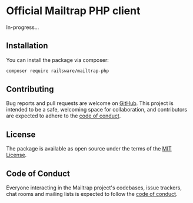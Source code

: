 Official Mailtrap PHP client
===============

In-progress...

## Installation
You can install the package via composer:
```bash
composer require railsware/mailtrap-php
```



## Contributing

Bug reports and pull requests are welcome on [GitHub](https://github.com/railsware/mailtrap-php). This project is intended to be a safe, welcoming space for collaboration, and contributors are expected to adhere to the [code of conduct](CODE_OF_CONDUCT.md).

## License

The package is available as open source under the terms of the [MIT License](https://opensource.org/licenses/MIT).

## Code of Conduct

Everyone interacting in the Mailtrap project's codebases, issue trackers, chat rooms and mailing lists is expected to follow the [code of conduct](CODE_OF_CONDUCT.md).
